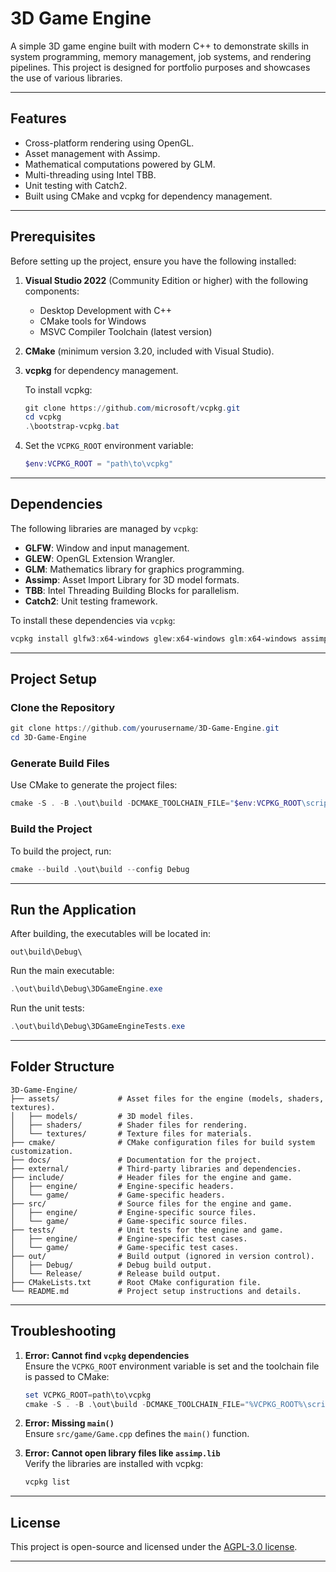 ﻿# 3D Game Engine

A simple 3D game engine built with modern C++ to demonstrate skills in system programming, memory management, job systems, and rendering pipelines. This project is designed for portfolio purposes and showcases the use of various libraries.

---

## **Features**
- Cross-platform rendering using OpenGL.
- Asset management with Assimp.
- Mathematical computations powered by GLM.
- Multi-threading using Intel TBB.
- Unit testing with Catch2.
- Built using CMake and vcpkg for dependency management.

---

## **Prerequisites**
Before setting up the project, ensure you have the following installed:

1. **Visual Studio 2022** (Community Edition or higher) with the following components:
   - Desktop Development with C++
   - CMake tools for Windows
   - MSVC Compiler Toolchain (latest version)

2. **CMake** (minimum version 3.20, included with Visual Studio).

3. **vcpkg** for dependency management.

   To install vcpkg:
   ```powershell
   git clone https://github.com/microsoft/vcpkg.git
   cd vcpkg
   .\bootstrap-vcpkg.bat
   ```

4. Set the `VCPKG_ROOT` environment variable:
   ```powershell
   $env:VCPKG_ROOT = "path\to\vcpkg"
   ```

---

## **Dependencies**
The following libraries are managed by `vcpkg`:
- **GLFW**: Window and input management.
- **GLEW**: OpenGL Extension Wrangler.
- **GLM**: Mathematics library for graphics programming.
- **Assimp**: Asset Import Library for 3D model formats.
- **TBB**: Intel Threading Building Blocks for parallelism.
- **Catch2**: Unit testing framework.

To install these dependencies via `vcpkg`:
```powershell
vcpkg install glfw3:x64-windows glew:x64-windows glm:x64-windows assimp:x64-windows tbb:x64-windows catch2:x64-windows
```

---

## **Project Setup**
### Clone the Repository
```powershell
git clone https://github.com/yourusername/3D-Game-Engine.git
cd 3D-Game-Engine
```

### Generate Build Files
Use CMake to generate the project files:
```powershell
cmake -S . -B .\out\build -DCMAKE_TOOLCHAIN_FILE="$env:VCPKG_ROOT\scripts\buildsystems\vcpkg.cmake" -DCMAKE_BUILD_TYPE=Debug
```

### Build the Project
To build the project, run:
```powershell
cmake --build .\out\build --config Debug
```

---

## **Run the Application**
After building, the executables will be located in:
```
out\build\Debug\
```

Run the main executable:
```powershell
.\out\build\Debug\3DGameEngine.exe
```

Run the unit tests:
```powershell
.\out\build\Debug\3DGameEngineTests.exe
```

---

## **Folder Structure**
```
3D-Game-Engine/
├── assets/             # Asset files for the engine (models, shaders, textures).
│   ├── models/         # 3D model files.
│   ├── shaders/        # Shader files for rendering.
│   └── textures/       # Texture files for materials.
├── cmake/              # CMake configuration files for build system customization.
├── docs/               # Documentation for the project.
├── external/           # Third-party libraries and dependencies.
├── include/            # Header files for the engine and game.
│   ├── engine/         # Engine-specific headers.
│   └── game/           # Game-specific headers.
├── src/                # Source files for the engine and game.
│   ├── engine/         # Engine-specific source files.
│   └── game/           # Game-specific source files.
├── tests/              # Unit tests for the engine and game.
│   ├── engine/         # Engine-specific test cases.
│   └── game/           # Game-specific test cases.
├── out/                # Build output (ignored in version control).
│   ├── Debug/          # Debug build output.
│   └── Release/        # Release build output.
├── CMakeLists.txt      # Root CMake configuration file.
└── README.md           # Project setup instructions and details.
```

---

## **Troubleshooting**
1. **Error: Cannot find `vcpkg` dependencies**  
   Ensure the `VCPKG_ROOT` environment variable is set and the toolchain file is passed to CMake:
   ```powershell
   set VCPKG_ROOT=path\to\vcpkg
   cmake -S . -B .\out\build -DCMAKE_TOOLCHAIN_FILE="%VCPKG_ROOT%\scripts\buildsystems\vcpkg.cmake"
   ```

2. **Error: Missing `main()`**  
   Ensure `src/game/Game.cpp` defines the `main()` function.

3. **Error: Cannot open library files like `assimp.lib`**  
   Verify the libraries are installed with vcpkg:
   ```powershell
   vcpkg list
   ```

---

## **License**
This project is open-source and licensed under the [AGPL-3.0 license](LICENSE).

---
